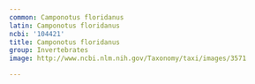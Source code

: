 ```yaml
---
common: Camponotus floridanus
latin: Camponotus floridanus
ncbi: '104421'
title: Camponotus floridanus
group: Invertebrates
image: http://www.ncbi.nlm.nih.gov/Taxonomy/taxi/images/3571

---
```

